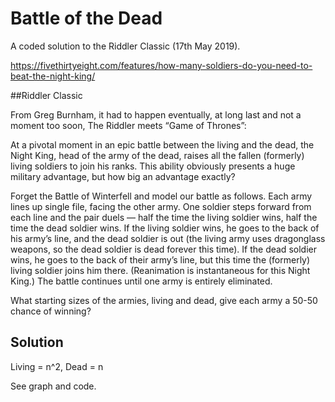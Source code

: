 # Battle of the Dead

A coded solution to the Riddler Classic (17th May 2019).

https://fivethirtyeight.com/features/how-many-soldiers-do-you-need-to-beat-the-night-king/

##Riddler Classic

From Greg Burnham, it had to happen eventually, at long last and not a moment too soon, The Riddler meets “Game of Thrones”:

At a pivotal moment in an epic battle between the living and the dead, the Night King, head of the army of the dead, raises all the fallen (formerly) living soldiers to join his ranks. This ability obviously presents a huge military advantage, but how big an advantage exactly?

Forget the Battle of Winterfell and model our battle as follows. Each army lines up single file, facing the other army. One soldier steps forward from each line and the pair duels — half the time the living soldier wins, half the time the dead soldier wins. If the living soldier wins, he goes to the back of his army’s line, and the dead soldier is out (the living army uses dragonglass weapons, so the dead soldier is dead forever this time). If the dead soldier wins, he goes to the back of their army’s line, but this time the (formerly) living soldier joins him there. (Reanimation is instantaneous for this Night King.) The battle continues until one army is entirely eliminated.

What starting sizes of the armies, living and dead, give each army a 50-50 chance of winning?

## Solution

Living = n^2, Dead = n

See graph and code. 
